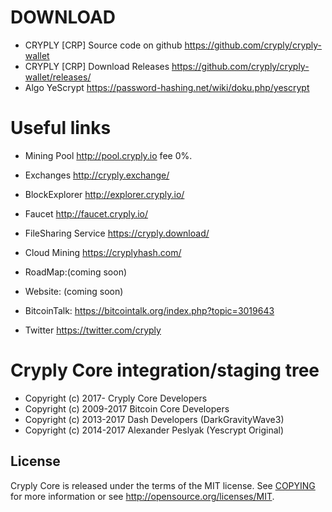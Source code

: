 DOWNLOAD
========

* CRYPLY [CRP] Source code on github https://github.com/cryply/cryply-wallet
* CRYPLY [CRP] Download Releases https://github.com/cryply/cryply-wallet/releases/
* Algo YeScrypt https://password-hashing.net/wiki/doku.php/yescrypt


Useful links
============

* Mining Pool http://pool.cryply.io fee 0%.
* Exchanges http://cryply.exchange/
* BlockExplorer http://explorer.cryply.io/
* Faucet http://faucet.cryply.io/
* FileSharing Service https://cryply.download/
* Cloud Mining https://cryplyhash.com/

* RoadMap:(coming soon)
* Website: (coming soon)
* BitcoinTalk: https://bitcointalk.org/index.php?topic=3019643
* Twitter https://twitter.com/cryply


Cryply Core integration/staging tree
=====================================


* Copyright (c) 2017-     Cryply Core Developers
* Copyright (c) 2009-2017 Bitcoin Core Developers
* Copyright (c) 2013-2017 Dash Developers (DarkGravityWave3)
* Copyright (c) 2014-2017 Alexander Peslyak (Yescrypt Original)

License
-------

Cryply Core is released under the terms of the MIT license. See [COPYING](COPYING) for more
information or see http://opensource.org/licenses/MIT.



